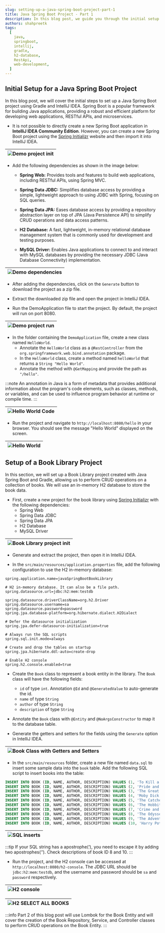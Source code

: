 ```yaml
---
slug: setting-up-a-java-spring-boot-project-part-1
title: Java Spring Boot Project - Part 1
description: In this blog post, we guide you through the initial setup of a Java Spring Boot project using Gradle and IntelliJ IDEA. We cover creating a new project with Spring Initializr, setting up dependencies, and configuring an in-memory H2 database.
authors: shahpreetk
tags:
  [
    java,
    springboot,
    intellij,
    gradle,
    h2-database,
    RestApi,
    web-development,
  ]
---
```


## Initial Setup for a Java Spring Boot Project

In this blog post, we will cover the initial steps to set up a Java Spring Boot project using Gradle and IntelliJ IDEA. Spring Boot is a popular framework for building Java applications, providing a robust and efficient platform for developing web applications, RESTful APIs, and microservices.

<!-- truncate -->

- It is not possible to directly create a new Spring Boot application in **IntelliJ IDEA Community Edition**. However, you can create a new Spring Boot project using the [Spring Initializr](https://start.spring.io/) website and then import it into IntelliJ IDEA.

| ![Demo project init](./demo-init.png) |
| ------------------------------------------------------------ |

- Add the following dependencies as shown in the image below:
  - **Spring Web:** Provides tools and features to build web applications, including RESTful APIs, using Spring MVC.

  - **Spring Data JDBC:** Simplifies database access by providing a simple, lightweight approach to using JDBC with Spring, focusing on SQL queries.

  - **Spring Data JPA:** Eases database access by providing a repository abstraction layer on top of JPA (Java Persistence API) to simplify CRUD operations and data access patterns.

  - **H2 Database:** A fast, lightweight, in-memory relational database management system that is commonly used for development and testing purposes.

  - **MySQL Driver:** Enables Java applications to connect to and interact with MySQL databases by providing the necessary JDBC (Java Database Connectivity) implementation.

| ![Demo dependencies](./demo-dependencies.png) |
| ------------------------------------------------------------ |

- After adding the dependencies, click on the `Generate` button to download the project as a zip file.

- Extract the downloaded zip file and open the project in IntelliJ IDEA.

- Run the DemoApplication file to start the project. By default, the project will run on port 8080.

| ![Demo project run](./demo-run.png) |
| ------------------------------------------------------------ |

- In the folder containing the `DemoApplication` file, create a new class named `HelloWorld`.
  - Annotate the `HelloWorld` class as a `@RestController` from the `org.springframework.web.bind.annotation` package.
  - In the `HelloWorld` class, create a method named `helloWorld` that returns a `String "Hello World"`.
  - Annotate the method with `@GetMapping` and provide the path as `"/hello"`.

:::note
An annotation in Java is a form of metadata that provides additional information about the program's code elements, such as classes, methods, or variables, and can be used to influence program behavior at runtime or compile time.
:::

| ![Hello World Code](./hello-world-code.png) |
| ------------------------------------------------------------ |

- Run the project and navigate to `http://localhost:8080/hello` in your browser. You should see the message "Hello World" displayed on the screen.

| ![Hello World](./hello-world-web.png) |
| ------------------------------------------------------------ |

## Setup of a Book Library Project

In this section, we will set up a Book Library project created with Java Spring Boot and Gradle, allowing us to perform CRUD operations on a collection of books. We will use an in-memory H2 database to store the book data.

- First, create a new project for the book library using [Spring Initializr](https://start.spring.io/) with the following dependencies:
  - Spring Web
  - Spring Data JDBC
  - Spring Data JPA
  - H2 Database
  - MySQL Driver

| ![Book Library project init](./book-library-init.png) |
| ------------------------------------------------------------ |

- Generate and extract the project, then open it in IntelliJ IDEA.

- In the `src/main/resources/application.properties` file, add the following configuration to use the H2 in-memory database:

```properties
spring.application.name=javaSpringBootBookLibrary

# H2 in-memory database. It can also be a file path.
spring.datasource.url=jdbc:h2:mem:testdb

spring.datasource.driverClassName=org.h2.Driver
spring.datasource.username=sa
spring.datasource.password=password
spring.jpa.database-platform=org.hibernate.dialect.H2Dialect

# Defer the datasource initialization
spring.jpa.defer-datasource-initialization=true

# Always run the SQL scripts
spring.sql.init.mode=always

# Create and drop the tables on startup
spring.jpa.hibernate.ddl-auto=create-drop

# Enable H2 console
spring.h2.console.enabled=true
```

- Create the `Book` class to represent a book entity in the library. The `Book` class will have the following fields:
  - `id` of type `int`. Annotation `@Id` and `@GeneratedValue` to auto-generate the id.
  - `name` of type `String`
  - `author` of type `String`
  - `description` of type `String`

- Annotate the `Book` class with `@Entity` and `@NoArgsConstructor` to map it to the database table.

- Generate the getters and setters for the fields using the `Generate` option in IntelliJ IDEA.

| ![Book Class with Getters and Setters](./book-class-with-getters-setters.png) |
| ------------------------------------------------------------ |

- In the `src/main/resources` folder, create a new file named `data.sql` to insert some sample data into the `book` table. Add the following SQL script to insert books into the table:

```sql
INSERT INTO BOOK (ID, NAME, AUTHOR, DESCRIPTION) VALUES (1, 'To Kill a Mockingbird', 'Harper Lee', 'A gripping novel about racial injustice.');
INSERT INTO BOOK (ID, NAME, AUTHOR, DESCRIPTION) VALUES (2, 'Pride and Prejudice', 'Jane Austen', 'A classic romance novel.');
INSERT INTO BOOK (ID, NAME, AUTHOR, DESCRIPTION) VALUES (3, 'The Great Gatsby', 'F. Scott Fitzgerald', 'A story of the American dream gone wrong.');
INSERT INTO BOOK (ID, NAME, AUTHOR, DESCRIPTION) VALUES (4, 'Moby Dick', 'Herman Melville', 'A thrilling adventure of the whaling industry.');
INSERT INTO BOOK (ID, NAME, AUTHOR, DESCRIPTION) VALUES (5, 'The Catcher in the Rye', 'J.D. Salinger', 'A novel about teenage rebellion.');
INSERT INTO BOOK (ID, NAME, AUTHOR, DESCRIPTION) VALUES (6, 'The Hobbit', 'J.R.R. Tolkien', 'A fantasy adventure of a reluctant hero.');
INSERT INTO BOOK (ID, NAME, AUTHOR, DESCRIPTION) VALUES (7, 'Crime and Punishment', 'Fyodor Dostoevsky', 'A psychological drama about guilt and redemption.');
INSERT INTO BOOK (ID, NAME, AUTHOR, DESCRIPTION) VALUES (8, 'The Odyssey', 'Homer', 'An ancient epic of a hero''s journey home.');
INSERT INTO BOOK (ID, NAME, AUTHOR, DESCRIPTION) VALUES (9, 'The Adventures of Sherlock Holmes', 'Arthur Conan Doyle', 'Mysteries solved by the famous detective.');
INSERT INTO BOOK (ID, NAME, AUTHOR, DESCRIPTION) VALUES (10, 'Harry Potter and the Philosopher''s Stone', 'J.K. Rowling', 'The beginning of a young wizard''s journey.');
```

| ![SQL inserts](./sql-inserts.png) |
| ------------------------------------------------------------ |

:::tip
If your SQL string has a apostrophe(‘), you need to escape it by adding two apostrophes(‘’). Check descriptions of book ID 8 and 10.
:::

- Run the project, and the H2 console can be accessed at `http://localhost:8080/h2-console`. The JDBC URL should be `jdbc:h2:mem:testdb`, and the username and password should be `sa` and `password` respectively.

| ![H2 console](./h2-console.png) |
| ------------------------------------------------------------ |

| ![H2 SELECT ALL BOOKS](./h2-all-books.png) |
| ------------------------------------------------------------ |

:::info
Part 2 of this blog post will use Lombok for the Book Entity and will cover the creation of the Book Repository, Service, and Controller classes to perform CRUD operations on the Book Entity.
:::
